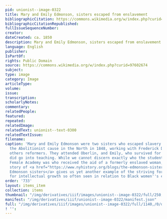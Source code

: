 ```yaml
---
pid: unionist--image-0322
title: Mary and Emily Edmonson, sisters escaped from enslavement
bibliographicCitation: https://commons.wikimedia.org/w/index.php?curid=97602674
bibliographicCitationRepublished: 
fullIssueSequenceNumber: 
creator: 
dateCreated: ca. 1850
description: Mary and Emily Edmonson, sisters escaped from enslavement
language: English
publisher: 
IsPartOf: 
rights: Public Domain
source: https://commons.wikimedia.org/w/index.php?curid=97602674
subject: 
type: image
category: Image
articleType: 
volume: 
issue: 
transcription: 
scholarlyNotes: 
commentary: 
relatedPeople: 
featured: 
repeated: 
relatedImage: 
relatedText: unionist--text-0300
relatedTextIssue: 
filename: 
caption: 'Mary and Emily Edmonson were two sisters who escaped slavery and joined
  the Abolitionist cause in the North in 1848, working with Frederick Douglass and
  others reformers. They attended Oberlin, and Emily, who survived for a longer life,
  did go into teaching. While we cannot discern exactly who the student at the Canterbury
  Female Academy was who received the aid of a formerly enslaved woman, the remarkable
  story of <a href="https://www.nyhistory.org/blogs/the-edmonson-sisters-black-womens-activism-in-the-19th-century">the
  Edmonson sisters</a> gives us yet another example of the striving for freedom and
  for intellectual growth so often seen in relation to Black women''s education. '
order: '733'
layout: items_item
collection: items
thumbnail: "/img/derivatives/iiif/images/unionist--image-0322/full/250,/0/default.jpg"
manifest: "/img/derivatives/iiif/unionist--image-0322/manifest.json"
full: "/img/derivatives/iiif/images/unionist--image-0322/full/1140,/0/default.jpg"
! '': 
---
```

